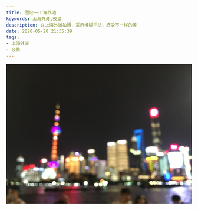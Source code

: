 ```yaml
---
title: 图记——上海外滩
keywords: 上海外滩,夜景
description: 在上海外滩拍照，采用模糊手法，感受不一样的美
date: 2020-05-20 21:35:39
tags:
- 上海外滩
- 夜景
---
```


![朦胧的外滩](pic-shanghai-4/IMG_4615.JPG)
